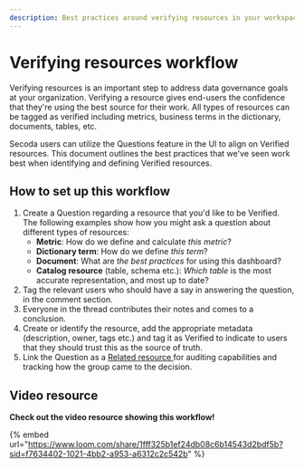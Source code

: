 ```yaml
---
description: Best practices around verifying resources in your workspace
---
```


# Verifying resources workflow

Verifying resources is an important step to address data governance goals at your organization. Verifying a resource gives end-users the confidence that they're using the best source for their work. All types of resources can be tagged as verified including metrics, business terms in the dictionary, documents, tables, etc.&#x20;

Secoda users can utilize the Questions feature in the UI to align on Verified resources. This document outlines the best practices that we've seen work best when identifying and defining Verified resources.

## How to set up this workflow

1. Create a Question regarding a resource that you'd like to be Verified. The following examples show how you might ask a question about different types of resources:
   * **Metric**: How do we define and calculate _this metric_?
   * **Dictionary term**: How do we define _this term_?
   * **Document**: What are _the best practices_ for using this dashboard?
   * **Catalog resource** (table, schema etc.): _Which table_ is the most accurate representation, and most up to date?
2. Tag the relevant users who should have a say in answering the question, in the comment section.
3. Everyone in the thread contributes their notes and comes to a conclusion.
4. Create or identify the resource, add the appropriate metadata (description, owner, tags etc.) and tag it as Verified to indicate to users that they should trust this as the source of truth.
5. Link the Question as a [Related resource ](../resource-and-metadata-management/relating-resources.md)for auditing capabilities and tracking how the group came to the decision.

## Video resource

**Check out the video resource showing this workflow!**

{% embed url="https://www.loom.com/share/1fff325b1ef24db08c6b14543d2bdf5b?sid=f7634402-1021-4bb2-a953-a6312c2c542b" %}
